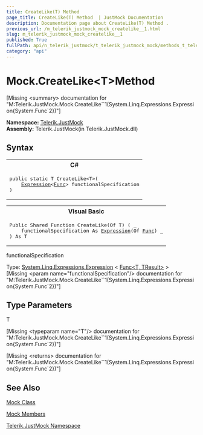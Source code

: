 ```yaml
---
title: CreateLike(T) Method 
page_title: CreateLike(T) Method  | JustMock Documentation
description: Documentation page about CreateLike(T) Method .
previous_url: /m_telerik_justmock_mock_createlike__1.html
slug: m_telerik_justmock_mock_createlike__1
published: True
fullPath: api/n_telerik_justmock/t_telerik_justmock_mock/methods_t_telerik_justmock_mock/m_telerik_justmock_mock_createlike__1
category: "api"
---
```


# Mock.CreateLike&lt;T&gt;Method




[Missing &lt;summary&gt; documentation for "M:Telerik.JustMock.Mock.CreateLike``1(System.Linq.Expressions.Expression{System.Func`2})"]



 **Namespace:**  [Telerik.JustMock](n_telerik_justmock) <br> **Assembly:** Telerik.JustMock(in Telerik.JustMock.dll)
## Syntax


<div id="syntaxCodeBlocks" class="code"><span codeLanguage="CSharp"><table><tr><th>C#</th></tr><tr><td><pre xml:space="preserve"><span class="keyword">public</span> <span class="keyword">static</span> T <span class="identifier">CreateLike</span>&lt;T&gt;(
	<a href="https://msdn2.microsoft.com/en-us/library/bb335710" target="_blank">Expression</a>&lt;<a href="https://msdn2.microsoft.com/en-us/library/bb549151" target="_blank">Func</a>&gt; <span class="parameter">functionalSpecification</span>
)
</pre></td></tr></table></span><span codeLanguage="VisualBasicDeclaration"><table><tr><th>Visual Basic</th></tr><tr><td><pre xml:space="preserve"><span class="keyword">Public</span> <span class="keyword">Shared</span> <span class="keyword">Function</span> <span class="identifier">CreateLike</span>(<span class="keyword">Of</span> T) ( _
	<span class="parameter">functionalSpecification</span> <span class="keyword">As</span> <a href="https://msdn2.microsoft.com/en-us/library/bb335710" target="_blank">Expression</a>(<span class="keyword">Of</span> <a href="https://msdn2.microsoft.com/en-us/library/bb549151" target="_blank">Func</a>) _
) <span class="keyword">As</span> T</pre></td></tr></table></span></div>



functionalSpecification<br>


Type: [System.Linq.Expressions.Expression](bb335710) &lt; [Func&lt;T, TResult&gt;](bb549151) &gt;<br>
[Missing &lt;param name="functionalSpecification"/&gt; documentation for "M:Telerik.JustMock.Mock.CreateLike``1(System.Linq.Expressions.Expression{System.Func`2})"]




## Type Parameters




T<br>



[Missing &lt;typeparam name="T"/&gt; documentation for "M:Telerik.JustMock.Mock.CreateLike``1(System.Linq.Expressions.Expression{System.Func`2})"]




[Missing &lt;returns&gt; documentation for "M:Telerik.JustMock.Mock.CreateLike``1(System.Linq.Expressions.Expression{System.Func`2})"]


## See Also



 [Mock Class](t_telerik_justmock_mock) 

 [Mock Members](allmembers_t_telerik_justmock_mock) 

 [Telerik.JustMock Namespace](n_telerik_justmock) 



